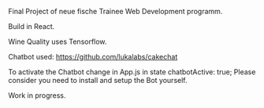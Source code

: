 Final Project of neue fische Trainee Web Development programm.

Build in React.

Wine Quality uses Tensorflow.

Chatbot used: https://github.com/lukalabs/cakechat

To activate the Chatbot change in App.js in state chatbotActive: true;
Please consider you need to install and setup the Bot yourself.

Work in progress.
